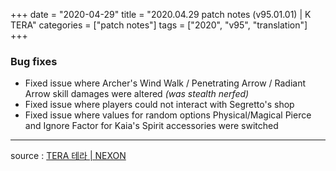 +++
date = "2020-04-29"
title = "2020.04.29 patch notes (v95.01.01) | K TERA"
categories = ["patch notes"]
tags = ["2020", "v95", "translation"]
+++

### Bug fixes
- Fixed issue where Archer's Wind Walk / Penetrating Arrow / Radiant Arrow skill damages were altered *(was stealth nerfed)*
- Fixed issue where players could not interact with Segretto's shop
- Fixed issue where values for random options Physical/Magical Pierce and Ignore Factor for Kaia's Spirit accessories were switched

----

source : [TERA 테라 | NEXON](http://tera.nexon.com/news/update/view.aspx?n4articlesn=436)
